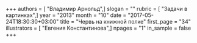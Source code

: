 +++
authors = [ "Владимир Арнольд",]
slogan = ""
rubric = [ "Задачи в картинках",]
year = "2013"
month = "10"
date = "2017-05-24T18:30:30+03:00"
title = "Червь на книжной полке"
first_page = "34"
illustrators = [ "Евгения Константинова",]
npages = "1"
in_sample = false
+++
